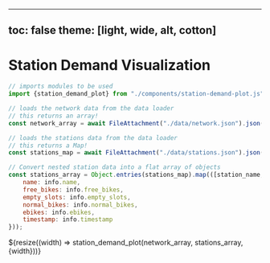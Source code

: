 <!-- PROVIDED: This controls the theme of the page! [OPTIONAL] Feel free to change and play around with the theme to find one you like for this page! -->
<!-- HINT: Reference the documentation given in the instructions! -->
---
toc: false
theme: [light, wide, alt, cotton]
---



<!-- PROVIDED: Header/Page Title -->
# Station Demand Visualization



<!-- PROVIDED code: Imports the component used for this page's visualization. -->
```js
// imports modules to be used
import {station_demand_plot} from "./components/station-demand-plot.js";
```


<!-- // CHALLENGE 5.1 -->
<!-- YOUR TURN: Add code to load the data from stations.json.js-->
<!-- HINT: Use a FileAttachment like we did in Lab 2: Observable Dashboard! -->
<!-- Imports the data from the network and stations data loaders. -->
```js
// loads the network data from the data loader
// this returns an array!
const network_array = await FileAttachment("./data/network.json").json();
```

```js
// loads the stations data from the data loader
// this returns a Map!
const stations_map = await FileAttachment("./data/stations.json").json();
```



<!-- PROVIDED code: Converts the stations_map into a flat array for easy indexing by the visualization. -->
```js
// Convert nested station data into a flat array of objects
const stations_array = Object.entries(stations_map).map(([station_name, info]) => ({
    name: info.name,
    free_bikes: info.free_bikes,
    empty_slots: info.empty_slots,
    normal_bikes: info.normal_bikes,
    ebikes: info.ebikes,
    timestamp: info.timestamp
}));
```

<!-- PROVIDED code: Displays the visualization. -->
<!--Note that we have passed in the data as arrays for both the network_array and stations_array-->
<div class="grid grid-cols-1">
  <div class="card"> ${resize((width) => station_demand_plot(network_array, stations_array, {width}))} </div>
</div>